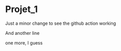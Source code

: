 # Projet_1

Just a minor change to see the github action working

And another line

one more, I guess
